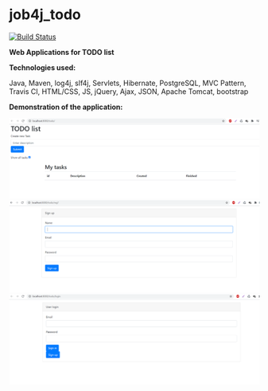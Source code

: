 # job4j_todo

[![Build Status](https://www.travis-ci.com/KirillReal/job4j_todo.svg?branch=master)](https://www.travis-ci.com/KirillReal/job4j_todo)

**Web Applications for TODO list**

**Technologies used:**

Java, Maven, log4j, slf4j, Servlets, Hibernate, PostgreSQL, MVC Pattern, Travis CI, HTML/CSS, JS,
jQuery, Ajax, JSON, Apache Tomcat, bootstrap

**Demonstration of the application:**

![alt text](images/TODO%20List.png)
![alt text](images/Reg.png)
![alt text](images/Login.png)